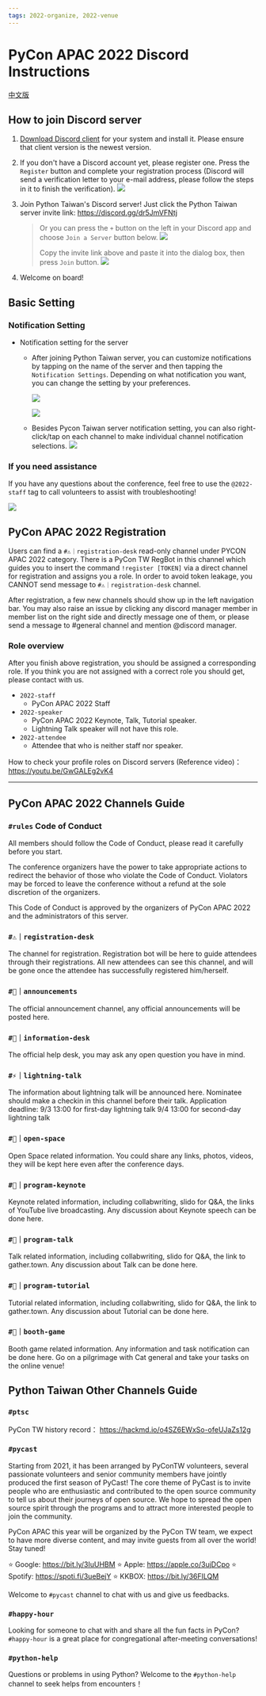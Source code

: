 ```yaml
---
tags: 2022-organize, 2022-venue
---
```


# PyCon APAC 2022 Discord Instructions

[中文版](https://hackmd.io/3BWt-oh4R0qxQufQNrBqiQ)

## How to join Discord server

1. [Download Discord client](https://discord.com/download) for your system and install it. Please ensure that client version is the newest version.
2. If you don't have a Discord account yet, please register one. Press the `Register` button and complete your registration process (Discord will send a verification letter to your e-mail address, please follow the steps in it to finish the verification).
    ![](https://i.imgur.com/w1nBSnq.jpg)

3. Join Python Taiwan's Discord server!
	Just click the Python Taiwan server invite link: https://discord.gg/dr5JmVFNtj
	> Or you can press the `+` button on the left in your Discord app and choose `Join a Server` button below.
	![](https://i.imgur.com/AScLj5s.png)
    > 
    > Copy the invite link above and paste it into the dialog box, then press `Join` button.
    ![](https://i.imgur.com/n1ZFEpE.png)

4. Welcome on board!

## Basic Setting

### Notification Setting

- Notification setting for the server
    - After joining Python Taiwan server, you can customize notifications by tapping on the name of the server and then tapping the `Notification Settings`. Depending on what notification you want, you can change the setting by your preferences.

        ![](https://i.imgur.com/lWUcT5M.png)

        ![](https://i.imgur.com/9xpWIfO.png)

    - Besides Pycon Taiwan server notification setting, you can also right-click/tap on each channel to make individual channel notification selections.
        ![](https://i.imgur.com/6AmwSlD.png)

### If you need assistance

If you have any questions about the conference, feel free to use the `@2022-staff` tag to call volunteers to assist with troubleshooting!

![](https://i.imgur.com/tIYJ6TD.png)

## PyCon APAC 2022 Registration

Users can find a `#⚠｜registration-desk` read-only channel under PYCON APAC 2022 category. There is a PyCon TW RegBot in this channel which guides you to insert the command `!register [TOKEN]` via a direct channel for registration and assigns you a role.
In order to avoid token leakage, you CANNOT send message to `#⚠｜registration-desk` channel.

After registration, a few new channels should show up in the left navigation bar.
You may also raise an issue by clicking any discord manager member in member list on the right side and directly message one of them, or please send a message to #general channel and mention @discord manager.

### Role overview

After you finish above registration, you should be assigned a corresponding role. If you think you are not assigned with a correct role you should get, please contact with us.
- `2022-staff`
    - PyCon APAC 2022 Staff
- `2022-speaker`
    - PyCon APAC 2022 Keynote, Talk, Tutorial speaker.
    - Lightning Talk speaker will not have this role.
- `2022-attendee`
    - Attendee that who is neither staff nor speaker.

How to check your profile roles on Discord servers (Reference video)：https://youtu.be/GwGALEg2vK4

----

## PyCon APAC 2022 Channels Guide
### `#rules` **Code of Conduct**

All members should follow the Code of Conduct, please read it carefully before you start.

The conference organizers have the power to take appropriate actions to redirect the behavior of those who violate the Code of Conduct. Violators may be forced to leave the conference without a refund at the sole discretion of the organizers.

This Code of Conduct is approved by the organizers of PyCon APAC 2022 and the administrators of this server.

### `#⚠｜registration-desk`

The channel for registration. Registration bot will be here to guide attendees through their registrations.
All new attendees can see this channel, and will be gone once the attendee has successfully registered him/herself.

### `#📢｜announcements`

The official announcement channel, any official announcements will be posted here.

### `#💁｜information-desk`

The official help desk, you may ask any open question you have in mind.

### `#⚡｜lightning-talk`

The information about lightning talk will be announced here. Nominatee should make a checkin in this channel before their talk.
Application deadline:
9/3 13:00 for first-day lightning talk
9/4 13:00 for second-day lightning talk

### `#🎤｜open-space`

Open Space related information. You could share any links, photos, videos, they will be kept here even after the conference days.

### `#📝｜program-keynote`

Keynote related information, including collabwriting, slido for Q&A, the links of YouTube live broadcasting. Any discussion about Keynote speech can be done here.

### `#📝｜program-talk`

Talk related information, including collabwriting, slido for Q&A, the link to gather.town. Any discussion about Talk can be done here.

### `#📝｜program-tutorial`

Tutorial related information, including collabwriting, slido for Q&A, the link to gather.town. Any discussion about Tutorial can be done here.

### `#💪｜booth-game`

Booth game related information. Any information and task notification can be done here. Go on a pilgrimage with Cat general and take your tasks on the online venue!

## Python Taiwan Other Channels Guide

### `#ptsc`

PyCon TW history record： https://hackmd.io/o4SZ6EWxSo-ofeUJaZs12g

### `#pycast`

Starting from 2021, it has been arranged by PyConTW volunteers, several passionate volunteers and senior community members have jointly produced the first season of PyCast! The core theme of PyCast is to invite people who are enthusiastic and contributed to the open source community to tell us about their journeys of open source. We hope to spread the open source spirit through the programs and to attract more interested people to join the community.

PyCon APAC this year will be organized by the PyCon TW team, we expect to have more diverse content, and may invite guests from all over the world! Stay tuned!

⭐️ Google: https://bit.ly/3IuUHBM
⭐️ Apple: https://apple.co/3ujDCpo
⭐️ Spotify: https://spoti.fi/3ueBejY
⭐️ KKBOX: https://bit.ly/36FILQM

Welcome to `#pycast` channel to chat with us and give us feedbacks.

### `#happy-hour`

Looking for someone to chat with and share all the fun facts in PyCon? `#happy-hour` is a great place for congregational after-meeting conversations!

### `#python-help`

Questions or problems in using Python? Welcome to the `#python-help` channel to seek helps from encounters！
